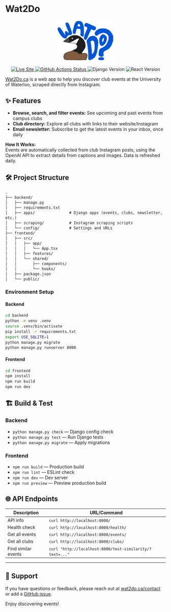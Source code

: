 # Wat2Do

<p align="center">
  <img src="frontend/public/wat2do-logo.svg" alt="Wat2Do Logo" width="180"/>
</p>

<p align="center">
  <a href="https://wat2do.ca" target="_blank">
    <img src="https://img.shields.io/badge/Live%20Site-wat2do.ca-blue?style=flat-square" alt="Live Site"/>
  </a>
  <a href="https://github.com/ericahan22/bug-free-octo-spork/actions">
    <img src="https://img.shields.io/github/actions/workflow/status/ericahan22/bug-free-octo-spork/update-events-data.yml?branch=main&style=flat-square" alt="GitHub Actions Status"/>
  </a>
  <img src="https://img.shields.io/badge/Backend-Django%204.2.7-green?style=flat-square" alt="Django Version"/>
  <img src="https://img.shields.io/badge/Frontend-React%2019.1.0-blue?style=flat-square" alt="React Version"/>
</p>

<a href="https://wat2do.ca" target="_blank">Wat2Do.ca</a> is a web app to help you discover club events at the University of
Waterloo, scraped directly from Instagram.

## ✨ Features

- **Browse, search, and filter events:** See upcoming and past events from campus clubs
- **Club directory:** Explore all clubs with links to their website/Instagram
- **Email newsletter:** Subscribe to get the latest events in your inbox, once daily

**How It Works:**  
Events are automatically collected from club Instagram posts, using the OpenAI API to extract details from captions and images. Data is refreshed daily.

## 🛠️ Project Structure

```
.
├── backend/
│   ├── manage.py
│   ├── requirements.txt
│   ├── apps/               # Django apps (events, clubs, newsletter, etc.)
│   ├── scraping/           # Instagram scraping scripts
│   └── config/             # Settings and URLs
├── frontend/
│   ├── src/
│   │   ├── app/
│   │   │   └── App.tsx
│   │   ├── features/
│   │   └── shared/
│   │       ├── components/
│   │       └── hooks/
│   ├── package.json
│   └── public/
```

### Environment Setup

#### Backend
```bash
cd backend
python -m venv .venv
source .venv/bin/activate
pip install -r requirements.txt
export USE_SQLITE=1
python manage.py migrate
python manage.py runserver 8000
```

#### Frontend
```bash
cd frontend
npm install
npm run build
npm run dev
```

## 🏗️ Build & Test

### Backend
- `python manage.py check` — Django config check
- `python manage.py test` — Run Django tests
- `python manage.py migrate` — Apply migrations

### Frontend
- `npm run build` — Production build
- `npm run lint` — ESLint check
- `npm run dev` — Dev server
- `npm run preview` — Preview production build

## 🌐 API Endpoints

| Description         | URL/Command                                               |
|---------------------|----------------------------------------------------------|
| API info            | `curl http://localhost:8000/`                            |
| Health check        | `curl http://localhost:8000/health/`                     |
| Get all events      | `curl http://localhost:8000/events/`                     |
| Get all clubs       | `curl http://localhost:8000/clubs/`                      |
| Find similar events | `curl "http://localhost:8000/test-similarity/?text=..."` |

---

## 🤝 Support

If you have questions or feedback, please reach out at <a href="https://wat2do.ca/contact" target="_blank">wat2do.ca/contact</a> or add a <a href="https://github.com/ericahan22/bug-free-octo-spork/issues" target="_blank">GitHub issue</a>.

Enjoy discovering events!
